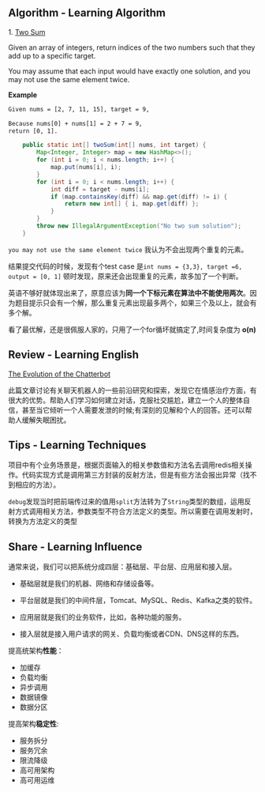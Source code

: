 ## Algorithm - Learning Algorithm

1. [Two Sum](https://leetcode.com/problems/two-sum/description/)

Given an array of integers, return indices of the two numbers such that they add up to a specific target.

You may assume that each input would have exactly one solution, and you may not use the same element twice.

**Example**

```tex
Given nums = [2, 7, 11, 15], target = 9,

Because nums[0] + nums[1] = 2 + 7 = 9,
return [0, 1].
```

```java
    public static int[] twoSum(int[] nums, int target) {
        Map<Integer, Integer> map = new HashMap<>();
        for (int i = 0; i < nums.length; i++) {
            map.put(nums[i], i);
        }
        for (int i = 0; i < nums.length; i++) {
            int diff = target - nums[i];
            if (map.containsKey(diff) && map.get(diff) != i) {
                return new int[] { i, map.get(diff) };
            }
        }
        throw new IllegalArgumentException("No two sum solution");
    }
```

`you may not use the same element twice`  我认为不会出现两个重复的元素。

结果提交代码的时候，发现有个test case 是`int nums = {3,3}, target =6, output = [0, 1]` 顿时发现，原来还会出现重复的元素，故多加了一个判断。

英语不够好就体现出来了，原意应该为**同一个下标元素在算法中不能使用两次**。因为题目提示只会有一个解，那么重复元素出现最多两个，如果三个及以上，就会有多个解。

看了最优解，还是很佩服人家的，只用了一个for循坏就搞定了,时间复杂度为 **o(n)** 

## Review - Learning English

[The Evolution of the Chatterbot](https://blog.yellowant.com/the-evolution-of-the-chatterbot-e9f3d0d1d197)

此篇文章讨论有关聊天机器人的一些前沿研究和探索，发现它在情感治疗方面，有很大的优势。帮助人们学习如何建立对话，克服社交尴尬，建立一个人的整体自信，甚至当它倾听一个人需要发泄的时候;有深刻的见解和个人的回答。还可以帮助人缓解失眠困扰。

## Tips - Learning Techniques

项目中有个业务场景是，根据页面输入的相关参数值和方法名去调用redis相关操作。代码实现方式是调用第三方封装的反射方法，但是有些方法会报出异常（找不到相应的方法）。

`debug`发现当时把前端传过来的值用`split`方法转为了`String`类型的数组，运用反射方式调用相关方法，参数类型不符合方法定义的类型。所以需要在调用发射时，转换为方法定义的类型

## Share - Learning Influence

通常来说，我们可以把系统分成四层：基础层、平台层、应用层和接入层。 

- 基础层就是我们的机器、网络和存储设备等。 

- 平台层就是我们的中间件层，Tomcat、MySQL、Redis、Kafka之类的软件。 

- 应用层就是我们的业务软件，比如，各种功能的服务。 

- 接入层就是接入用户请求的网关、负载均衡或者CDN、DNS这样的东西。 

提高统架构**性能**：

- 加缓存
- 负载均衡
- 异步调用
- 数据镜像
- 数据分区
 
提高架构**稳定性**:

- 服务拆分
- 服务冗余
- 限流降级
- 高可用架构
- 高可用运维


